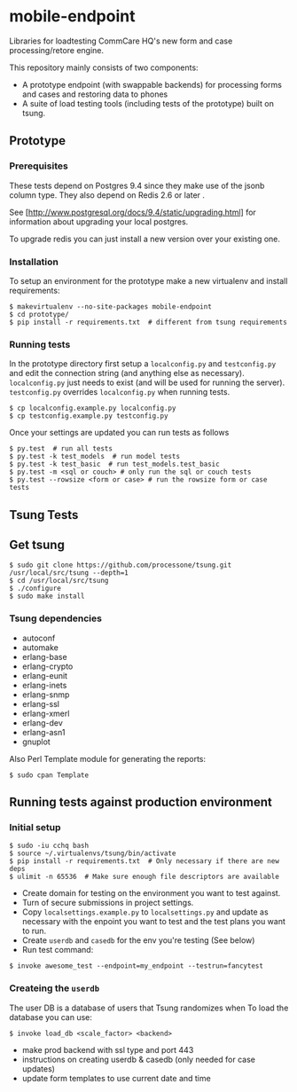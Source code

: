 # mobile-endpoint

Libraries for loadtesting CommCare HQ's new form and case processing/retore engine.

This repository mainly consists of two components:

- A prototype endpoint (with swappable backends) for processing forms and cases and restoring data to phones
- A suite of load testing tools (including tests of the prototype) built on tsung.

## Prototype

### Prerequisites

These tests depend on Postgres 9.4 since they make use of the jsonb column type. They also depend on Redis 2.6 or later .

See [http://www.postgresql.org/docs/9.4/static/upgrading.html] for information about upgrading your local postgres.

To upgrade redis you can just install a new version over your existing one.


### Installation

To setup an environment for the prototype make a new virtualenv and install requirements:

```
$ makevirtualenv --no-site-packages mobile-endpoint
$ cd prototype/
$ pip install -r requirements.txt  # different from tsung requirements
```

### Running tests

In the prototype directory first setup a `localconfig.py` and `testconfig.py` and edit the connection string (and anything else as necessary).
`localconfig.py` just needs to exist (and will be used for running the server).
`testconfig.py` overrides `localconfig.py` when running tests.

```
$ cp localconfig.example.py localconfig.py
$ cp testconfig.example.py testconfig.py
```

Once your settings are updated you can run tests as follows

```
$ py.test  # run all tests
$ py.test -k test_models  # run model tests
$ py.test -k test_basic  # run test_models.test_basic
$ py.test -m <sql or couch> # only run the sql or couch tests
$ py.test --rowsize <form or case> # run the rowsize form or case tests

```


## Tsung Tests

## Get tsung

```
$ sudo git clone https://github.com/processone/tsung.git /usr/local/src/tsung --depth=1
$ cd /usr/local/src/tsung
$ ./configure
$ sudo make install
```

### Tsung dependencies
- autoconf
- automake
- erlang-base
- erlang-crypto
- erlang-eunit
- erlang-inets
- erlang-snmp
- erlang-ssl
- erlang-xmerl
- erlang-dev
- erlang-asn1
- gnuplot

Also Perl Template module for generating the reports:
```
$ sudo cpan Template
```


## Running tests against production environment

### Initial setup

```
$ sudo -iu cchq bash
$ source ~/.virtualenvs/tsung/bin/activate
$ pip install -r requirements.txt  # Only necessary if there are new deps
$ ulimit -n 65536  # Make sure enough file descriptors are available
```

* Create domain for testing on the environment you want to test against.
* Turn of secure submissions in project settings.
* Copy `localsettings.example.py` to `localsettings.py` 
and update as necessary with the enpoint you want to test and the 
test plans you want to run.
* Create `userdb` and `casedb` for the env you're testing (See below)
* Run test command:

```
$ invoke awesome_test --endpoint=my_endpoint --testrun=fancytest
```


### Createing the `userdb`

The user DB is a database of users that Tsung randomizes when 
To load the database you can use:
```
$ invoke load_db <scale_factor> <backend>
```



* make prod backend with ssl type and port 443
* instructions on creating userdb & casedb (only needed for case updates)
* update form templates to use current date and time 
